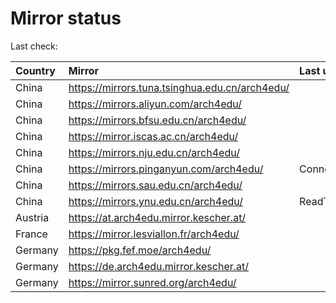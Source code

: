 <script src="./time.js"></script>
# Mirror status
Last check: <script type="text/javascript">localize(1679728546.8879015);</script>

|Country|Mirror|Last update|
|:------|:-----|:----------|
|China|https://mirrors.tuna.tsinghua.edu.cn/arch4edu/|<script type="text/javascript">localize(1679682649);</script>|
|China|https://mirrors.aliyun.com/arch4edu/|<script type="text/javascript">localize(1679682649);</script>|
|China|https://mirrors.bfsu.edu.cn/arch4edu/|<script type="text/javascript">localize(1679682649);</script>|
|China|https://mirror.iscas.ac.cn/arch4edu/|<script type="text/javascript">localize(1679682649);</script>|
|China|https://mirrors.nju.edu.cn/arch4edu/|<script type="text/javascript">localize(1679644604);</script>|
|China|https://mirrors.pinganyun.com/arch4edu/|ConnectionError|
|China|https://mirrors.sau.edu.cn/arch4edu/|<script type="text/javascript">localize(1673850842);</script>|
|China|https://mirrors.ynu.edu.cn/arch4edu/|ReadTimeout|
|Austria|https://at.arch4edu.mirror.kescher.at/|<script type="text/javascript">localize(1679682649);</script>|
|France|https://mirror.lesviallon.fr/arch4edu/|<script type="text/javascript">localize(1679682649);</script>|
|Germany|https://pkg.fef.moe/arch4edu/|<script type="text/javascript">localize(1679682649);</script>|
|Germany|https://de.arch4edu.mirror.kescher.at/|<script type="text/javascript">localize(1679682649);</script>|
|Germany|https://mirror.sunred.org/arch4edu/|<script type="text/javascript">localize(1679682649);</script>|

<script src="./tablefilter/tablefilter.js"></script>
<script src="./table.js"></script>